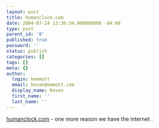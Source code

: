 ```yaml
---
layout: post
title: humanclock.com
date: 2004-07-24 13:36:54.000000000 -04:00
type: post
parent_id: '0'
published: true
password: ''
status: publish
categories: []
tags: []
meta: {}
author:
  login: kemmott
  email: kevan@emmott.com
  display_name: Kevan
  first_name: ''
  last_name: ''
---
```

<p><a href="http://www.humanclock.com/clock.php">humanclock.com</a> - one more reason we have the internet .</p>
